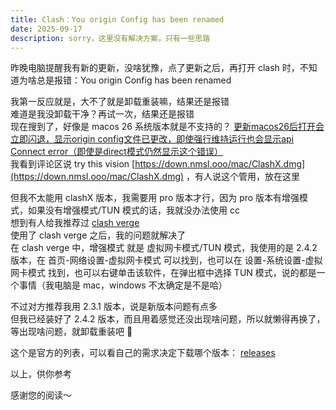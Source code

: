 ```yaml
---
title: Clash：You origin Config has been renamed
date: 2025-09-17
description: sorry，这里没有解决方案，只有一些思路
---
```


昨晚电脑提醒我有新的更新，没啥犹豫，点了更新之后，再打开 clash 时，不知道为啥总是报错：You origin Config has been renamed

我第一反应就是，大不了就是卸载重装嘛，结果还是报错   
难道是我没卸载干净？再试一次，结果还是报错   
现在搜到了，好像是 macos 26 系统版本就是不支持的？ [更新macos26后打开会立即闪退，显示origin config文件已更改，即使强行维持运行也会显示api Connect error（即使是direct模式仍然显示这个错误）](https://github.com/MetaCubeX/ClashX.Meta/issues/144)   
我看到评论区说 try this vision [https://down.nmsl.ooo/mac/ClashX.dmg](https://down.nmsl.ooo/mac/ClashX.dmg) ，有人说这个管用，放在这里

但我不太能用 clashX 版本，我需要用 pro 版本才行，因为 pro 版本有增强模式，如果没有增强模式/TUN 模式的话，我就没办法使用 cc   
想到有人给我推荐过 [clash verge](https://www.clashverge.dev/install.html)   
使用了 clash verge 之后，我的问题就解决了   
在 clash verge 中，增强模式 就是 虚拟网卡模式/TUN 模式，我使用的是 2.4.2 版本，在 首页-网络设置-虚拟网卡模式 可以找到，也可以在 设置-系统设置-虚拟网卡模式 找到，也可以右键单击该软件，在弹出框中选择 TUN 模式，说的都是一个事情（我电脑是 mac，windows 不太确定是不是哈）

不过对方推荐我用 2.3.1 版本，说是新版本问题有点多   
但我已经装好了 2.4.2 版本，而且用着感觉还没出现啥问题，所以就懒得再换了，等出现啥问题，就卸载重装吧 🤣

这个是官方的列表，可以看自己的需求决定下载哪个版本： [releases](https://github.com/clash-verge-rev/clash-verge-rev/releases)

以上，供你参考

感谢您的阅读～